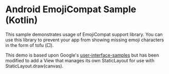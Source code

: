 Android EmojiCompat Sample (Kotlin)
===================================

This sample demonstrates usage of EmojiCompat support library. You can use this library to prevent
your app from showing missing emoji characters in the form of tofu (□).

This demo is based upon Google's [user-interface-samples](https://github.com/android/user-interface-samples)
but has been modified to add a View that manages its own StaticLayout for use with
StaticLayout.draw(canvas).
